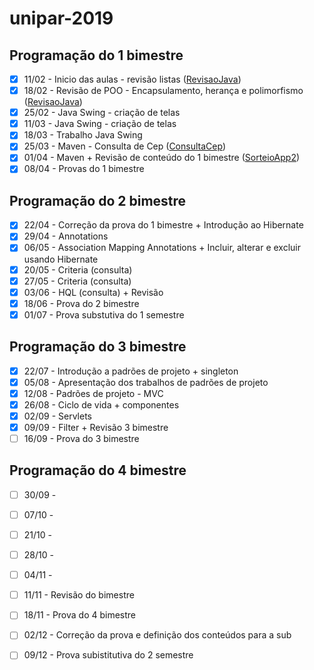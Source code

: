 # unipar-2019

## Programação do 1 bimestre
- [x] 11/02 - Inicio das aulas - revisão listas ([RevisaoJava](https://github.com/mussinato/unipar-2019/tree/master/RevisaoJava))<br/>
- [x] 18/02 - Revisão de POO - Encapsulamento, herança e polimorfismo ([RevisaoJava](https://github.com/mussinato/unipar-2019/tree/master/RevisaoJava))<br/>
- [x] 25/02 - Java Swing - criação de telas<br/>
- [x] 11/03 - Java Swing - criação de telas<br/>
- [x] 18/03 - Trabalho Java Swing<br/>
- [x] 25/03 - Maven - Consulta de Cep ([ConsultaCep](https://github.com/mussinato/unipar-2019/tree/master/ConsultaCep))<br/>
- [x] 01/04 - Maven + Revisão de conteúdo do 1 bimestre ([SorteioApp2](https://github.com/mussinato/unipar-2019/tree/master/SorteioApp2))<br/>
- [x] 08/04 - Provas do 1 bimestre<br/>

## Programação do 2 bimestre
- [x] 22/04 - Correção da prova do 1 bimestre + Introdução ao Hibernate<br/>
- [x] 29/04 - Annotations<br/>
- [x] 06/05 - Association Mapping Annotations + Incluir, alterar e excluir usando Hibernate<br/>
- [x] 20/05 - Criteria (consulta)<br/>
- [x] 27/05 - Criteria (consulta)<br/>
- [x] 03/06 - HQL (consulta) + Revisão<br/>
- [x] 18/06 - Prova do 2 bimestre<br/>
- [x] 01/07 - Prova substutiva do 1 semestre<br/>

## Programação do 3 bimestre
- [x] 22/07 - Introdução a padrões de projeto + singleton<br/>
- [x] 05/08 - Apresentação dos trabalhos de padrões de projeto<br/>
- [x] 12/08 - Padrões de projeto - MVC<br/>
- [x] 26/08 - Ciclo de vida + componentes<br/>
- [x] 02/09 - Servlets<br/>
- [x] 09/09 - Filter + Revisão 3 bimestre<br/>
- [ ] 16/09 - Prova do 3 bimestre<br/>

## Programação do 4 bimestre
- [ ] 30/09 - <br/>
- [ ] 07/10 - <br/>
- [ ] 21/10 - <br/>
- [ ] 28/10 - <br/>
- [ ] 04/11 - <br/>
- [ ] 11/11 - Revisão do bimestre<br/>
- [ ] 18/11 - Prova do 4 bimestre<br/>
- [ ] 02/12 - Correção da prova e definição dos conteúdos para a sub<br/>
- [ ] 09/12 - Prova subistitutiva do 2 semestre<br/>

